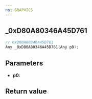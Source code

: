 ```yaml
---
ns: GRAPHICS
---
```

## _0xD80A80346A45D761

```c
// 0xD80A80346A45D761
Any _0xD80A80346A45D761(Any p0);
```


## Parameters
* **p0**: 

## Return value
